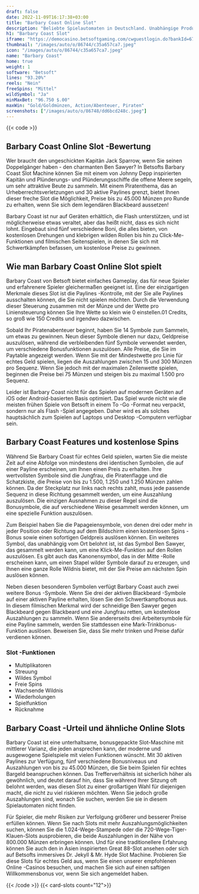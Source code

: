 ```yaml
---
draft: false
date: 2022-11-09T16:17:38+03:00
title: "Barbary Coast Online Slot"
description: "Beliebte Spielautomaten in Deutschland. Unabhängige Produktbewertungen und exklusive Anmeldeangebote. Jetzt spielen!"
h1: "Barbary Coast Slot"
iframe: "https://democasino.betsoftgaming.com/cwguestlogin.do?bankId=675&gameId=194"
thumbnail: "/images/auto/o/86744/c35a657ca7.jpeg"
icon: "/images/auto/o/86744/c35a657ca7.jpeg"
name: "Barbary Coast"
home: true
weight: 1
software: "Betsoft"
lines: "93.20%"
reels: "Nein"
freeSpins: "Mittel"
wildSymbol: "Ja"
minMaxBet: "96.750 $.00"
maxWin: "Gold/Goldmünzen, Action/Abenteuer, Piraten"
screenshots: ["/images/auto/o/86748/dd6bcd248c.jpeg"]
---
```


{{< code >}}<h2>Barbary Coast Online Slot -Bewertung</h2><p>Wer braucht den ungeschickten Kapitän Jack Sparrow, wenn Sie seinen Doppelgänger haben - den charmanten Ben Sawyer? In Betsofts Barbary Coast Slot Machine können Sie mit einem von Johnny Depp inspirierten Kapitän und Plünderungs- und Plünderungsschiffe die offene Meere segeln, um sehr attraktive Beute zu sammeln. Mit einem Piratenthema, das an Urheberrechtsverletzungen und 30 aktive Paylines grenzt, bietet Ihnen dieser freche Slot die Möglichkeit, Preise bis zu 45.000 Münzen pro Runde zu erhalten, wenn Sie sich dem legendären Blackbeard aussetzen!</p><p>Barbary Coast ist nur auf Geräten erhältlich, die Flash unterstützen, und ist möglicherweise etwas veraltet, aber das heißt nicht, dass es sich nicht lohnt. Eingebaut sind fünf verschiedene Boni, die alles bieten, von kostenlosen Drehungen und klebrigen wilden Rollen bis hin zu Click-Me-Funktionen und filmischen Seitenspielen, in denen Sie sich mit Schwertkämpfen befassen, um kostenlose Preise zu gewinnen.</p><h2>Wie man Barbary Coast Online Slot spielt</h2><p>Barbary Coast von Betsoft bietet einfaches Gameplay, das für neue Spieler und erfahrenere Spieler gleichermaßen geeignet ist. Eine der einzigartigen Merkmale dieses Slot ist die Paylines -Kontrolle, mit der Sie alle Paylines ausschalten können, die Sie nicht spielen möchten. Durch die Verwendung dieser Steuerung zusammen mit der Münze und der Wette pro Liniensteuerung können Sie Ihre Wette so klein wie 0 einstellen.01 Credits, so groß wie 150 Credits und irgendwo dazwischen.</p><p>Sobald Ihr Piratenabenteuer beginnt, haben Sie 14 Symbole zum Sammeln, um etwas zu gewinnen. Neun dieser Symbole dienen nur dazu, Geldpreise auszulösen, während die verbleibenden fünf Symbole verwendet werden, um verschiedene Bonusfunktionen auszulösen. Alle Preise, die Sie im Paytable angezeigt werden. Wenn Sie mit der Mindestwette pro Linie für echtes Geld spielen, liegen die Auszahlungen zwischen 15 und 300 Münzen pro Sequenz. Wenn Sie jedoch mit der maximalen Zeilenwette spielen, beginnen die Preise bei 75 Münzen und steigen bis zu maximal 1.500 pro Sequenz.</p><p>Leider ist Barbary Coast nicht für das Spielen auf modernen Geräten auf iOS oder Android-basierten Basis optimiert. Das Spiel wurde nicht wie die meisten frühen Spiele von Betsoft in einem To -Go -Format neu verpackt, sondern nur als Flash -Spiel angegeben. Daher wird es als solches hauptsächlich zum Spielen auf Laptops und Desktop -Computern verfügbar sein.</p><h2>Barbary Coast Features und kostenlose Spins</h2><p>Während Sie Barbary Coast für echtes Geld spielen, warten Sie die meiste Zeit auf eine Abfolge von mindestens drei identischen Symbolen, die auf einer Payline erscheinen, um Ihnen einen Preis zu erhalten. Ihre wertvollsten Symbole sind die Jungfrau, die Piratenflagge und die Schatzkiste, die Preise von bis zu 1.500, 1.250 und 1.250 Münzen zahlen können. Da der Steckplatz nur links nach rechts zahlt, muss jede passende Sequenz in diese Richtung gesammelt werden, um eine Auszahlung auszulösen. Die einzigen Ausnahmen zu dieser Regel sind die Bonusymbole, die auf verschiedene Weise gesammelt werden können, um eine spezielle Funktion auszulösen.</p><p>Zum Beispiel haben Sie die Papageiensymbole, von denen drei oder mehr in jeder Position oder Richtung auf dem Bildschirm einen kostenlosen Spins -Bonus sowie einen sofortigen Geldpreis auslösen können. Ein weiteres Symbol, das unabhängig vom Ort belohnt ist, ist das Symbol Ben Sawyer, das gesammelt werden kann, um eine Klick-Me-Funktion auf den Rollen auszulösen. Es gibt auch das Kanonensymbol, das in der Mitte -Rolle erscheinen kann, um einen Stapel wilder Symbole darauf zu erzeugen, und Ihnen eine ganze Rolle Wildnis bietet, mit der Sie Preise am nächsten Spin auslösen können.</p><p>Neben diesen besonderen Symbolen verfügt Barbary Coast auch zwei weitere Bonus -Symbole. Wenn Sie drei der aktiven Blackbeard -Symbole auf einer aktiven Payline erhalten, lösen Sie den Schwertkampfbonus aus. In diesem filmischen Merkmal wird der schneidige Ben Sawyer gegen Blackbeard gegen Blackbeard und eine Jungfrau retten, um kostenlose Auszahlungen zu sammeln. Wenn Sie andererseits drei Arbeitersymbole für eine Payline sammeln, werden Sie stattdessen eine Mark-Trinkbonus-Funktion auslösen. Beweisen Sie, dass Sie mehr trinken und Preise dafür verdienen können.</p><h3>
Slot -Funktionen</h3><ul>
<li></span>
Multiplikatoren</li>
<li></span>
Streuung</li>
<li></span>
Wildes Symbol</li>
<li></span>
Freie Spins</li>
<li></span>
Wachsende Wildnis</li>
<li></span>
Wiederholungen</li>
<li></span>
Spielfunktion</li>
<li></span>
Rücknahme</li></ul><h2>Barbary Coast -Urteil und ähnliche Online Slots</h2><p>Barbary Coast ist eine unterhaltsame, bonusgepackte Slot-Maschine mit mittlerer Varianz, die jeden ansprechen kann, der moderne und ausgewogene Spielspiele mit vielen Funktionen wünscht. Mit 30 aktiven Paylines zur Verfügung, fünf verschiedene Bonusniveaus und Auszahlungen von bis zu 45.000 Münzen, die Sie beim Spielen für echtes Bargeld beanspruchen können. Das Trefferverhältnis ist sicherlich höher als gewöhnlich, und deutet darauf hin, dass Sie während Ihrer Sitzung oft belohnt werden, was diesen Slot zu einer großartigen Wahl für diejenigen macht, die nicht zu viel riskieren möchten. Wenn Sie jedoch große Auszahlungen sind, wonach Sie suchen, werden Sie sie in diesem Spielautomaten nicht finden.</p><p>Für Spieler, die mehr Risiken zur Verfolgung größerer und besserer Preise erfüllen können. Wenn Sie nach Slots mit mehr Auszahlungsmöglichkeiten suchen, können Sie die 1.024-Wege-Stampede oder die 720-Wege-Tiger-Klauen-Slots ausprobieren, die beide Auszahlungen in der Nähe von 800.000 Münzen erbringen können. Und für eine traditionellere Erfahrung können Sie auch den in Asien inspirierten Great 88-Slot ansehen oder sich auf Betsofts immersives Dr. Jekyll & Mr. Hyde Slot Machine. Probieren Sie diese Slots für echtes Geld aus, wenn Sie einen unserer empfohlenen Online -Casinos besuchen, und machen Sie sich auf einen saftigen Willkommensbonus vor, wenn Sie sich angemeldet haben.</p>{{< /code >}}
{{< card-slots count="12">}}